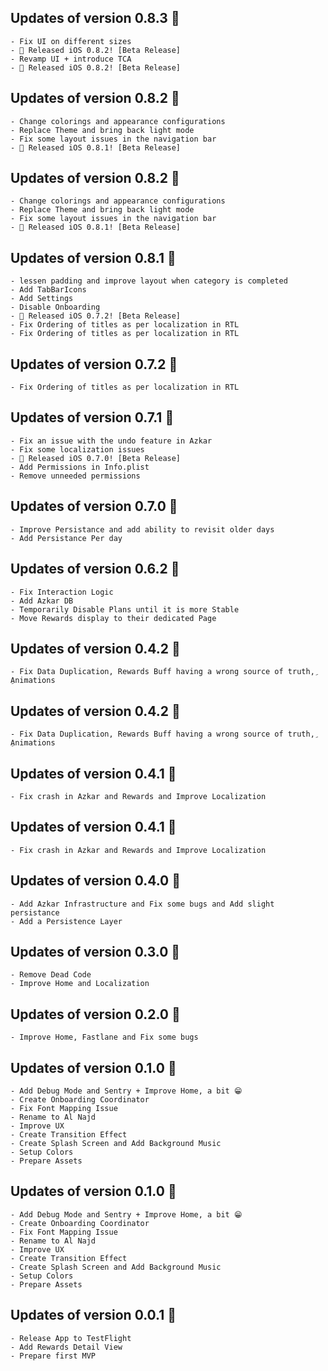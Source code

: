 ## Updates of version 0.8.3 🚀
    - Fix UI on different sizes
    - 🚀 Released iOS 0.8.2! [Beta Release]
    - Revamp UI + introduce TCA
    - 🚀 Released iOS 0.8.2! [Beta Release]

## Updates of version 0.8.2 🚀
    - Change colorings and appearance configurations
    - Replace Theme and bring back light mode
    - Fix some layout issues in the navigation bar
    - 🚀 Released iOS 0.8.1! [Beta Release]

## Updates of version 0.8.2 🚀
    - Change colorings and appearance configurations
    - Replace Theme and bring back light mode
    - Fix some layout issues in the navigation bar
    - 🚀 Released iOS 0.8.1! [Beta Release]

## Updates of version 0.8.1 🚀
    - lessen padding and improve layout when category is completed
    - Add TabBarIcons
    - Add Settings
    - Disable Onboarding
    - 🚀 Released iOS 0.7.2! [Beta Release]
    - Fix Ordering of titles as per localization in RTL
    - Fix Ordering of titles as per localization in RTL

## Updates of version 0.7.2 🚀
    - Fix Ordering of titles as per localization in RTL

## Updates of version 0.7.1 🚀
    - Fix an issue with the undo feature in Azkar
    - Fix some localization issues
    - 🚀 Released iOS 0.7.0! [Beta Release]
    - Add Permissions in Info.plist
    - Remove unneeded permissions

## Updates of version 0.7.0 🚀
    - Improve Persistance and add ability to revisit older days
    - Add Persistance Per day

## Updates of version 0.6.2 🚀
    - Fix Interaction Logic
    - Add Azkar DB
    - Temporarily Disable Plans until it is more Stable
    - Move Rewards display to their dedicated Page

## Updates of version 0.4.2 🚀
    - Fix Data Duplication, Rewards Buff having a wrong source of truth, ِAnimations

## Updates of version 0.4.2 🚀
    - Fix Data Duplication, Rewards Buff having a wrong source of truth, ِAnimations

## Updates of version 0.4.1 🚀
    - Fix crash in Azkar and Rewards and Improve Localization

## Updates of version 0.4.1 🚀
    - Fix crash in Azkar and Rewards and Improve Localization

## Updates of version 0.4.0 🚀
    - Add Azkar Infrastructure and Fix some bugs and Add slight persistance
    - Add a Persistence Layer

## Updates of version 0.3.0 🚀
    - Remove Dead Code
    - Improve Home and Localization

## Updates of version 0.2.0 🚀
    - Improve Home, Fastlane and Fix some bugs

## Updates of version 0.1.0 🚀
    - Add Debug Mode and Sentry + Improve Home, a bit 😁
    - Create Onboarding Coordinator
    - Fix Font Mapping Issue
    - Rename to Al Najd
    - Improve UX
    - Create Transition Effect
    - Create Splash Screen and Add Background Music
    - Setup Colors
    - Prepare Assets

## Updates of version 0.1.0 🚀
    - Add Debug Mode and Sentry + Improve Home, a bit 😁
    - Create Onboarding Coordinator
    - Fix Font Mapping Issue
    - Rename to Al Najd
    - Improve UX
    - Create Transition Effect
    - Create Splash Screen and Add Background Music
    - Setup Colors
    - Prepare Assets

## Updates of version 0.0.1 🚀
    - Release App to TestFlight
    - Add Rewards Detail View
    - Prepare first MVP